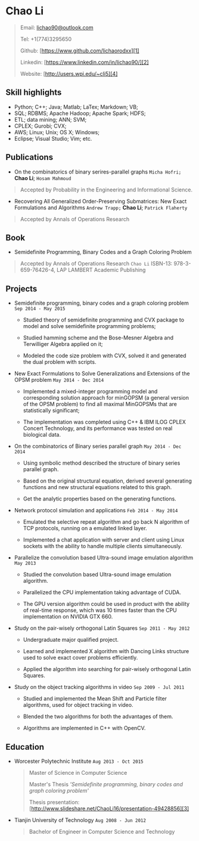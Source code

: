 # Chao Li

> Email: <lichao90@outlook.com>
>
> Tel: +1(774)3295650
>
> Github: [https://www.github.com/lichaorodxx][1]
>
> Linkedin: [https://www.linkedin.com/in/lichao90/][2]
>
> Website: [http://users.wpi.edu/~cli5][4]

## Skill highlights
* Python; C++; Java; Matlab; LaTex; Markdown; VB;
* SQL; RDBMS; Apache Hadoop; Apache Spark; HDFS; 
* ETL; data mining; ANN; SVM;
* CPLEX; Gurobi; CVX;
* AWS; Linux; Unix; OS X; Windows;
* Eclipse; Visual Studio; Vim; etc.

## Publications
- On the combinatorics of binary serires-parallel graphs
`Micha Hofri;` **Chao Li**; `Hosam Mahmoud`
> Accepted by Probability in the Engineering and Informational Science.

- Recovering All Generalized Order-Preserving Submatrices: New Exact Formulations and Algorithms
`Andrew Trapp;` **Chao Li**; `Patrick Flaherty`
> Accepted by Annals of Operations Research

## Book
- Semidefinite Programming, Binary Codes and a Graph Coloring Problem
> Accepted by Annals of Operations Research
> `Chao Li` ISBN-13: 978-3-659-76426-4, LAP LAMBERT Academic Publishing

## Projects
* Semidefinite programming, binary codes and a graph coloring problem `Sep 2014 - May 2015`
  * Studied theory of semidefinite programming and CVX package to model and solve semidefinite programming problems;

  * Studied hamming scheme and the Bose-Mesner Algebra and Terwilliger Algebra applied on it;

  * Modeled the code size problem with CVX, solved it and generated the dual problem with scripts.

* New Exact Formulations to Solve Generalizations and Extensions of the OPSM problem `May 2014 - Dec 2014`
  * Implemented a mixed-integer programming model and corresponding solution approach for minGOPSM (a general version of the OPSM problem) to find all maximal MinGOPSMs that are statistically significant; 

  * The implementation was completed using C++ & IBM ILOG CPLEX Concert Technology, and its performance was tested on real biological data.

* On the combinatorics of Binary series parallel graph `May 2014 - Dec 2014`
  * Using symbolic method described the structure of binary series parallel graph.

  * Based on the original structural equation, derived several generating functions and new structural equations related to this graph.

  * Get the analytic properties based on the generating functions.

* Network protocol simulation and applications `Feb 2014 - May 2014`
  * Emulated the selective repeat algorithm and go back N algorithm of TCP protocols, running on a emulated linked layer.

  * Implemented a chat application with server and client using Linux sockets with the ability to handle multiple clients simultaneously.

* Parallelize the convolution based Ultra-sound image emulation algorithm `May 2013`
  * Studied the convolution based Ultra-sound image emulation algorithm.

  * Parallelized the CPU implementation taking advantage of CUDA.

  * The GPU version algorithm could be used in product with the ability of real-time response, which was 10 times faster than the CPU implementation on NVIDIA GTX 660. 

* Study on the pair-wisely orthogonal Latin Squares `Sep 2011 - May 2012`
  * Undergraduate major qualified project.

  * Learned and implemented X algorithm with Dancing Links structure used to solve exact cover problems efficiently.

  * Applied the algorithm into searching for pair-wisely orthogonal Latin Squares.

* Study on the object tracking algorithms in video `Sep 2009 - Jul 2011`
  * Studied and implemented the Mean Shift and Particle filter algorithms, used for object tracking in video. 

  * Blended the two algorithms for both the advantages of them.

  * Algorithms are implemented in C++ with OpenCV.

## Education
* Worcester Polytechnic Institute `Aug 2013 - Oct 2015`
  > Master of Science in Computer Science
  >
  > Master's Thesis *'Semidefinite programming, binary codes and graph coloring
problem'*
  >
  > Thesis presentation: [http://www.slideshare.net/ChaoLi16/presentation-49428856][3]

* Tianjin University of Technology `Aug 2008 - Jun 2012`
  > Bachelor of Engineer in Computer Science and Technology


[1]: https://www.github.com/lichaorodxx
[2]: https://www.linkedin.com/in/lichao90/
[3]: http://www.slideshare.net/ChaoLi16/presentation-49428856
[4]: http://users.wpi.edu/~cli5
